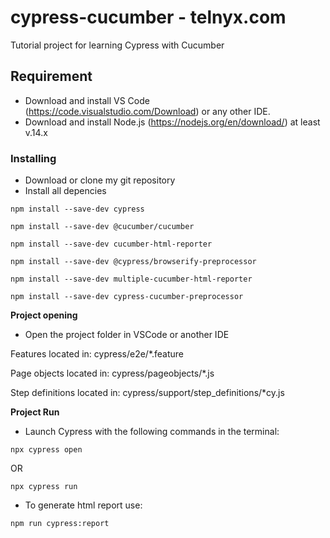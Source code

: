 # cypress-cucumber - telnyx.com
Tutorial project for learning Cypress with Cucumber
## Requirement
- Download and install VS Code (https://code.visualstudio.com/Download) or any other IDE.
- Download and install Node.js (https://nodejs.org/en/download/) at least v.14.x
### Installing
- Download or clone my git repository
- Install all depencies

```
npm install --save-dev cypress
```
```
npm install --save-dev @cucumber/cucumber
```
```
npm install --save-dev cucumber-html-reporter
```
```
npm install --save-dev @cypress/browserify-preprocessor
```
```
npm install --save-dev multiple-cucumber-html-reporter 
```
```
npm install --save-dev cypress-cucumber-preprocessor  
```




**Project opening**
- Open the project folder in VSCode or another IDE

Features located in: cypress/e2e/*.feature

Page objects located in: cypress/pageobjects/*.js

Step definitions located in: cypress/support/step_definitions/*cy.js

**Project Run**
- Launch Cypress with the following commands in the terminal:
```
npx cypress open
```
OR
```
npx cypress run 
```
- To generate html report use:
```
npm run cypress:report
```

